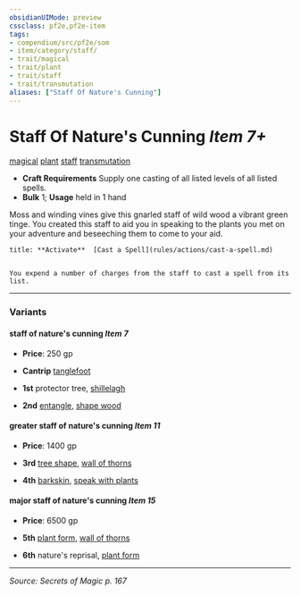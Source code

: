 ```yaml
---
obsidianUIMode: preview
cssclass: pf2e,pf2e-item
tags:
- compendium/src/pf2e/som
- item/category/staff/
- trait/magical
- trait/plant
- trait/staff
- trait/transmutation
aliases: ["Staff Of Nature's Cunning"]
---
```

# Staff Of Nature's Cunning *Item 7+*  
[magical](rules/traits/magical.md "Magical Item Trait")  [plant](rules/traits/plant.md "Plant Creature Type Trait")  [staff](rules/traits/staff.md "Staff Item Trait")  [transmutation](rules/traits/transmutation.md "Transmutation School Trait")  

- **Craft Requirements** Supply one casting of all listed levels of all listed spells.
- **Bulk** 1; **Usage** held in 1 hand

Moss and winding vines give this gnarled staff of wild wood a vibrant green tinge. You created this staff to aid you in speaking to the plants you met on your adventure and beseeching them to come to your aid.

```ad-embed-ability
title: **Activate**  [Cast a Spell](rules/actions/cast-a-spell.md)


You expend a number of charges from the staff to cast a spell from its list.
```

---
### Variants

#### staff of nature's cunning *Item 7*

- **Price**: 250 gp

- **Cantrip** [tanglefoot](compendium/spells/tanglefoot.md)
- **1st** protector tree, [shillelagh](compendium/spells/shillelagh.md)
- **2nd** [entangle](compendium/spells/entangle.md), [shape wood](compendium/spells/shape-wood.md)

#### greater staff of nature's cunning *Item 11*

- **Price**: 1400 gp

- **3rd** [tree shape](compendium/spells/tree-shape.md), [wall of thorns](compendium/spells/wall-of-thorns.md)
- **4th** [barkskin](compendium/spells/barkskin.md), [speak with plants](compendium/spells/speak-with-plants.md)

#### major staff of nature's cunning *Item 15*

- **Price**: 6500 gp

- **5th** [plant form](compendium/spells/plant-form.md), [wall of thorns](compendium/spells/wall-of-thorns.md)
- **6th** nature's reprisal, [plant form](compendium/spells/plant-form.md)

---
*Source: Secrets of Magic p. 167*